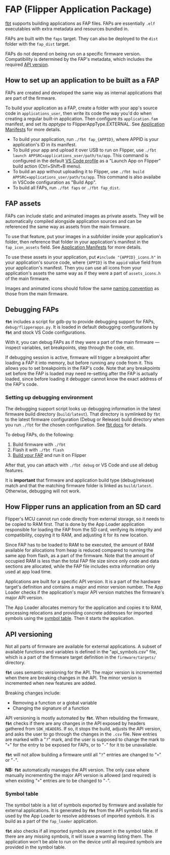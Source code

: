 # FAP (Flipper Application Package)

[fbt](./fbt.md) supports building applications as FAP files. FAPs are essentially `.elf` executables with extra metadata and resources bundled in.

FAPs are built with the `faps` target. They can also be deployed to the `dist` folder with the `fap_dist` target.

FAPs do not depend on being run on a specific firmware version. Compatibility is determined by the FAP's metadata, which includes the required [API version](#api-versioning).

## How to set up an application to be built as a FAP

FAPs are created and developed the same way as internal applications that are part of the firmware.

To build your application as a FAP, create a folder with your app's source code in `applications_user`, then write its code the way you'd do when creating a regular built-in application. Then configure its `application.fam` manifest, and set its _apptype_ to FlipperAppType.EXTERNAL. See [Application Manifests](./AppManifests.md#application-definition) for more details.

- To build your application, run `./fbt fap_{APPID}`, where APPID is your application's ID in its manifest.
- To build your app and upload it over USB to run on Flipper, use `./fbt launch APPSRC=applications_user/path/to/app`. This command is configured in the default [VS Code profile](../.vscode/ReadMe.md) as a "Launch App on Flipper" build action (Ctrl+Shift+B menu).
- To build an app without uploading it to Flipper, use `./fbt build APPSRC=applications_user/path/to/app`. This command is also availabe in VSCode configuration as "Build App".
- To build all FAPs, run `./fbt faps` or `./fbt fap_dist`.

## FAP assets

FAPs can include static and animated images as private assets. They will be automatically compiled alongside application sources and can be referenced the same way as assets from the main firmware.

To use that feature, put your images in a subfolder inside your application's folder, then reference that folder in your application's manifest in the `fap_icon_assets` field. See [Application Manifests](./AppManifests.md#application-definition) for more details.

To use these assets in your application, put `#include "{APPID}_icons.h"` in your application's source code, where `{APPID}` is the `appid` value field from your application's manifest. Then you can use all icons from your application's assets the same way as if they were a part of `assets_icons.h` of the main firmware.

Images and animated icons should follow the same [naming convention](../assets/ReadMe.md#asset-naming-rules) as those from the main firmware.

## Debugging FAPs

**`fbt`** includes a script for gdb-py to provide debugging support for FAPs, `debug/flipperapps.py`. It is loaded in default debugging configurations by **`fbt`** and stock VS Code configurations.

With it, you can debug FAPs as if they were a part of the main firmware — inspect variables, set breakpoints, step through the code, etc.

If debugging session is active, firmware will trigger a breakpoint after loading a FAP it into memory, but before running any code from it. This allows you to set breakpoints in the FAP's code. Note that any breakpoints set before the FAP is loaded may need re-setting after the FAP is actually loaded, since before loading it debugger cannot know the exact address of the FAP's code.

### Setting up debugging environment

The debugging support script looks up debugging information in the latest firmware build directory (`build/latest`). That directory is symlinked by `fbt` to the latest firmware configuration (Debug or Release) build directory when you run `./fbt` for the chosen configuration. See [fbt docs](./fbt.md#nb) for details.

To debug FAPs, do the following:

1. Build firmware with `./fbt`
2. Flash it with `./fbt flash`
3. [Build your FAP](#how-to-set-up-an-application-to-be-built-as-a-fap) and run it on Flipper

After that, you can attach with `./fbt debug` or VS Code and use all debug features.

It is **important** that firmware and application build type (debug/release) match and that the matching firmware folder is linked as `build/latest`. Otherwise, debugging will not work.

## How Flipper runs an application from an SD card

Flipper's MCU cannot run code directly from external storage, so it needs to be copied to RAM first. That is done by the App Loader application responsible for loading the FAP from the SD card, verifying its integrity and compatibility, copying it to RAM, and adjusting it for its new location.

Since FAP has to be loaded to RAM to be executed, the amount of RAM available for allocations from heap is reduced compared to running the same app from flash, as a part of the firmware. Note that the amount of occupied RAM is less than the total FAP file size since only code and data sections are allocated, while the FAP file includes extra information only used at app load time.

Applications are built for a specific API version. It is a part of the hardware target's definition and contains a major and minor version number. The App Loader checks if the application's major API version matches the firmware's major API version.

The App Loader allocates memory for the application and copies it to RAM, processing relocations and providing concrete addresses for imported symbols using the [symbol table](#symbol-table). Then it starts the application.

## API versioning

Not all parts of firmware are available for external applications. A subset of available functions and variables is defined in the "api_symbols.csv" file, which is a part of the firmware target definition in the `firmware/targets/` directory.

**`fbt`** uses semantic versioning for the API. The major version is incremented when there are breaking changes in the API. The minor version is incremented when new features are added.

Breaking changes include:

- Removing a function or a global variable
- Changing the signature of a function

API versioning is mostly automated by **`fbt`**. When rebuilding the firmware, **`fbt`** checks if there are any changes in the API exposed by headers gathered from `SDK_HEADERS`. If so, it stops the build, adjusts the API version, and asks the user to go through the changes in the `.csv` file. New entries are marked with a "`?`" mark, and the user is supposed to change the mark to "`+`" for the entry to be exposed for FAPs, or to "`-`" for it to be unavailable.

**`fbt`** will not allow building a firmware until all "`?`" entries are changed to "`+`" or "`-`".

**NB:** **`fbt`** automatically manages the API version. The only case where manually incrementing the major API version is allowed (and required) is when existing "`+`" entries are to be changed to "`-`".

### Symbol table

The symbol table is a list of symbols exported by firmware and available for external applications. It is generated by **`fbt`** from the API symbols file and is used by the App Loader to resolve addresses of imported symbols. It is build as a part of the `fap_loader` application.

**`fbt`** also checks if all imported symbols are present in the symbol table. If there are any missing symbols, it will issue a warning listing them. The application won't be able to run on the device until all required symbols are provided in the symbol table.
